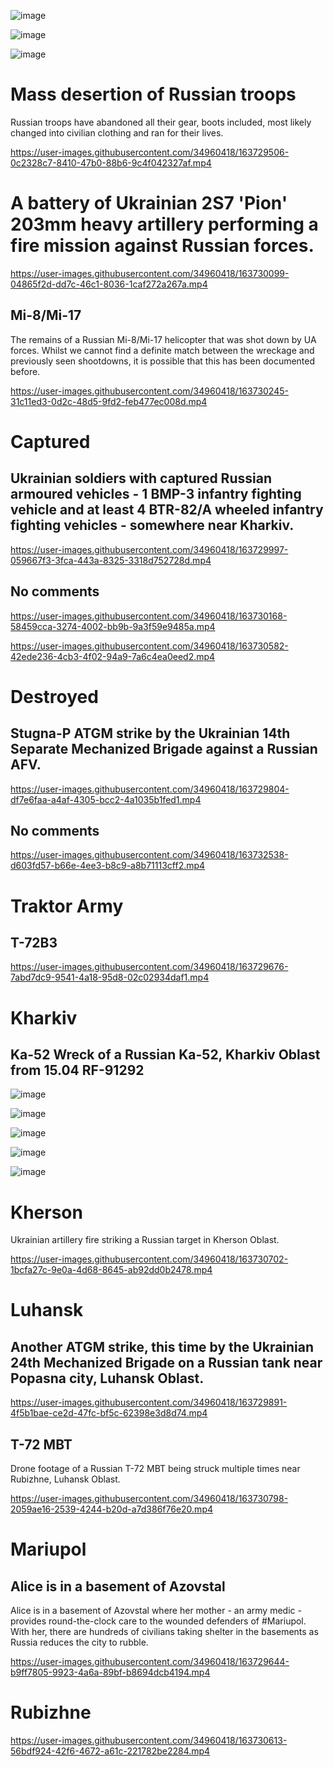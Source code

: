 ![image](https://user-images.githubusercontent.com/34960418/163731303-85e067f0-5f07-434b-b904-5ca1a19d7b69.png)

![image](https://user-images.githubusercontent.com/34960418/163731061-ecff043c-c5d2-4f67-848a-f46356171214.png)

![image](https://user-images.githubusercontent.com/34960418/163731389-e6cc68b0-89f1-4473-9675-303e6f022090.png)



# Mass desertion of Russian troops 

Russian troops have abandoned all their gear, boots included, most likely changed into civilian clothing and ran for their lives.

https://user-images.githubusercontent.com/34960418/163729506-0c2328c7-8410-47b0-88b6-9c4f042327af.mp4


# A battery of Ukrainian 2S7 'Pion' 203mm heavy artillery performing a fire mission against Russian forces.

https://user-images.githubusercontent.com/34960418/163730099-04865f2d-dd7c-46c1-8036-1caf272a267a.mp4


## Mi-8/Mi-17

The remains of a Russian Mi-8/Mi-17 helicopter that was shot down by UA forces. Whilst we cannot find a definite match between the wreckage and previously seen shootdowns, it is possible that this has been documented before.

https://user-images.githubusercontent.com/34960418/163730245-31c11ed3-0d2c-48d5-9fd2-feb477ec008d.mp4


# Captured

## Ukrainian soldiers with captured Russian armoured vehicles - 1 BMP-3 infantry fighting vehicle and at least 4 BTR-82/A wheeled infantry fighting vehicles - somewhere near Kharkiv.

https://user-images.githubusercontent.com/34960418/163729997-059667f3-3fca-443a-8325-3318d752728d.mp4


## No comments

https://user-images.githubusercontent.com/34960418/163730168-58459cca-3274-4002-bb9b-9a3f59e9485a.mp4

https://user-images.githubusercontent.com/34960418/163730582-42ede236-4cb3-4f02-94a9-7a6c4ea0eed2.mp4


# Destroyed

## Stugna-P ATGM strike by the Ukrainian 14th Separate Mechanized Brigade against a Russian AFV.

https://user-images.githubusercontent.com/34960418/163729804-df7e6faa-a4af-4305-bcc2-4a1035b1fed1.mp4


## No comments

https://user-images.githubusercontent.com/34960418/163732538-d603fd57-b66e-4ee3-b8c9-a8b71113cff2.mp4




# Traktor Army

## T-72B3

https://user-images.githubusercontent.com/34960418/163729676-7abd7dc9-9541-4a18-95d8-02c02934daf1.mp4


# Kharkiv

## Ka-52 Wreck of a Russian Ka-52, Kharkiv Oblast from 15.04 RF-91292

![image](https://user-images.githubusercontent.com/34960418/163729376-7c0db4f1-a051-43a8-850d-70db21b0ba58.png)

![image](https://user-images.githubusercontent.com/34960418/163729380-772c6732-5486-4760-9198-56e726d0adb7.png)

![image](https://user-images.githubusercontent.com/34960418/163732452-e4300317-2e19-4821-9e1c-2d144371eeb7.png)

![image](https://user-images.githubusercontent.com/34960418/163732431-da0c62a5-84ae-4a1b-9b64-461c61b03d49.png)

![image](https://user-images.githubusercontent.com/34960418/163732435-4eb3e345-6ebd-4457-a03e-1cf3e6b7ce3f.png)




# Kherson

Ukrainian artillery fire striking a Russian target in Kherson Oblast.

https://user-images.githubusercontent.com/34960418/163730702-1bcfa27c-9e0a-4d68-8645-ab92dd0b2478.mp4


# Luhansk

## Another ATGM strike, this time by the Ukrainian 24th Mechanized Brigade on a Russian tank near Popasna city, Luhansk Oblast.

https://user-images.githubusercontent.com/34960418/163729891-4f5b1bae-ce2d-47fc-bf5c-62398e3d8d74.mp4


## T-72 MBT

Drone footage of a Russian T-72 MBT being struck multiple times near Rubizhne, Luhansk Oblast.

https://user-images.githubusercontent.com/34960418/163730798-2059ae16-2539-4244-b20d-a7d386f76e20.mp4


# Mariupol

## Alice is in a basement of Azovstal 

Alice is in a basement of Azovstal where her mother - an army medic - provides round-the-clock care to the wounded defenders of #Mariupol. With her, there are hundreds of civilians taking shelter in the basements as Russia reduces the city to rubble.

https://user-images.githubusercontent.com/34960418/163729644-b9ff7805-9923-4a6a-89bf-b8694dcb4194.mp4


# Rubizhne

https://user-images.githubusercontent.com/34960418/163730613-56bdf924-42f6-4672-a61c-221782be2284.mp4


